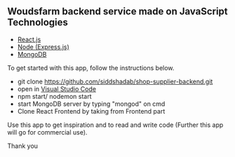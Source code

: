 
## Woudsfarm backend service made on JavaScript Technologies
 
 * <a href="https://reactjs.org/" target="_blank">React.js</a>
 * <a href="http://expressjs.com/" target="_blank">Node (Express.js)</a> 
 * <a href="https://www.mongodb.com/" target="_blank">MongoDB</a>
 

To get started with this app, follow the instructions below.

* git clone https://github.com/siddshadab/shop-supplier-backend.git
* open in <a href="https://code.visualstudio.com/" target="_blank">Visual Studio Code</a> 
* npm start/ nodemon start
* start MongoDB server by typing "mongod" on cmd
* Clone React Frontend by taking from Frontend part

Use this app to get inspiration and to read and write code (Further this app will go for commercial use).

Thank you
